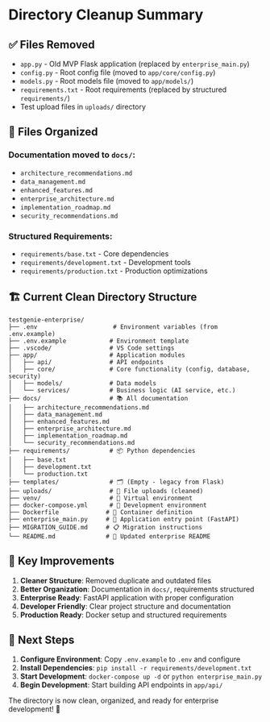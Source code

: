 # Directory Cleanup Summary

## ✅ Files Removed
- `app.py` - Old MVP Flask application (replaced by `enterprise_main.py`)
- `config.py` - Root config file (moved to `app/core/config.py`)
- `models.py` - Root models file (moved to `app/models/`)
- `requirements.txt` - Root requirements (replaced by structured `requirements/`)
- Test upload files in `uploads/` directory

## 📁 Files Organized

### Documentation moved to `docs/`:
- `architecture_recommendations.md`
- `data_management.md`
- `enhanced_features.md`
- `enterprise_architecture.md`
- `implementation_roadmap.md`
- `security_recommendations.md`

### Structured Requirements:
- `requirements/base.txt` - Core dependencies
- `requirements/development.txt` - Development tools
- `requirements/production.txt` - Production optimizations

## 🏗️ Current Clean Directory Structure

```
testgenie-enterprise/
├── .env                     # Environment variables (from .env.example)
├── .env.example            # Environment template
├── .vscode/                # VS Code settings
├── app/                    # Application modules
│   ├── api/                # API endpoints
│   ├── core/               # Core functionality (config, database, security)
│   ├── models/             # Data models
│   └── services/           # Business logic (AI service, etc.)
├── docs/                   # 📚 All documentation
│   ├── architecture_recommendations.md
│   ├── data_management.md
│   ├── enhanced_features.md
│   ├── enterprise_architecture.md
│   ├── implementation_roadmap.md
│   └── security_recommendations.md
├── requirements/           # 📦 Python dependencies
│   ├── base.txt
│   ├── development.txt
│   └── production.txt
├── templates/              # 🗂️ (Empty - legacy from Flask)
├── uploads/                # 📁 File uploads (cleaned)
├── venv/                   # 🐍 Virtual environment
├── docker-compose.yml      # 🐳 Development environment
├── Dockerfile             # 🐳 Container definition
├── enterprise_main.py     # 🚀 Application entry point (FastAPI)
├── MIGRATION_GUIDE.md     # 📋 Migration instructions
└── README.md              # 📖 Updated enterprise README
```

## 🎯 Key Improvements

1. **Cleaner Structure**: Removed duplicate and outdated files
2. **Better Organization**: Documentation in `docs/`, requirements structured
3. **Enterprise Ready**: FastAPI application with proper configuration
4. **Developer Friendly**: Clear project structure and documentation
5. **Production Ready**: Docker setup and structured requirements

## 🚀 Next Steps

1. **Configure Environment**: Copy `.env.example` to `.env` and configure
2. **Install Dependencies**: `pip install -r requirements/development.txt`
3. **Start Development**: `docker-compose up -d` or `python enterprise_main.py`
4. **Begin Development**: Start building API endpoints in `app/api/`

The directory is now clean, organized, and ready for enterprise development! 🎉
